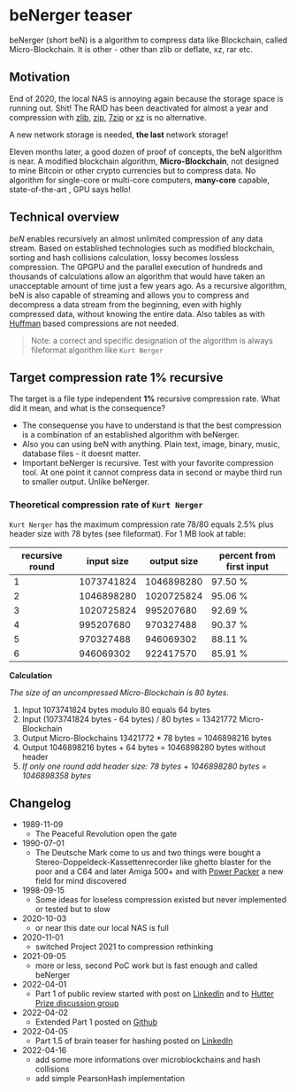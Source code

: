 # beNerger teaser

beNerger (short beN) is a algorithm to compress data like Blockchain, called Micro-Blockchain. It is other - other than zlib or deflate, xz, rar etc.  

## Motivation

End of 2020, the local NAS is annoying again because the storage space is running out. Shit!
The RAID has been deactivated for almost a year and compression with [zlib](https://zlib.net), [zip](http://infozip.sourceforge.net), [7zip](https://www.7-zip.org) or [xz](https://tukaani.org/xz/) is no alternative. 

A new network storage is needed, **the last** network storage!

Eleven months later, a good dozen of proof of concepts, the beN algorithm is near. A modified blockchain algorithm, **Micro-Blockchain**, not designed to mine Bitcoin or other crypto currencies but to compress data. No algorithm for single-core or multi-core computers, **many-core** capable, state-of-the-art , GPU says hello!

## Technical overview
*beN* enables recursively an almost unlimited compression of any data stream. Based on established technologies such as modified blockchain, sorting and hash collisions calculation, lossy becomes lossless compression. The GPGPU and the parallel execution of hundreds and thousands of calculations allow an algorithm that would have taken an unacceptable amount of time just a few years ago. As a recursive algorithm, beN is also capable of streaming and allows you to compress and decompress a data stream from the beginning, even with highly compressed data, without knowing the entire data. Also tables as with [Huffman](https://en.wikipedia.org/wiki/Huffman_coding) based compressions are not needed.

> Note: a correct and specific designation of the algorithm is always fileformat algorithm like ``Kurt Nerger``

## Target compression rate 1% recursive

The target is a file type independent **1%** recursive compression rate. What did it mean, and what is the consequence?

- The consequense you have to understand is that the best compression is a combination of an established algorithm with beNerger.
- Also you can using beN with anything. Plain text, image, binary, music, database files - it doesnt matter.
- Important beNerger is recursive. Test with your favorite compression tool. At one point it cannot compress data in second or maybe third run to smaller output. Unlike beNerger.

### Theoretical compression rate of ``Kurt Nerger``

``Kurt Nerger`` has the maximum compression rate 78/80 equals 2.5% plus header size with 78 bytes (see fileformat). For 1 MB look at table:


| recursive round | input size | output size | percent from first input |
| --------------- | ---------- | ----------- | --------------------- |
| 1 | 1073741824 | 1046898280 | 97.50 % |
| 2 | 1046898280 | 1020725824 | 95.06 % |
| 3 | 1020725824 |  995207680 | 92.69 % |
| 4 |  995207680 |  970327488 | 90.37 % |
| 5 |  970327488 |  946069302 | 88.11 % |
| 6 |  946069302 |  922417570 | 85.91 % |

**Calculation**

*The size of an uncompressed Micro-Blockchain is 80 bytes.*

1. Input 1073741824 bytes modulo 80 equals 64 bytes
2. Input (1073741824 bytes - 64 bytes) / 80 bytes = 13421772 Micro-Blockchain
3. Output Micro-Blockchains 13421772 * 78 bytes = 1046898216 bytes
4. Output 1046898216 bytes + 64 bytes = 1046898280 bytes without header
5. *If only one round add header size: 78 bytes + 1046898280 bytes = 1046898358 bytes*

## Changelog

 * 1989-11-09
   * The Peaceful Revolution open the gate
 * 1990-07-01
   * The Deutsche Mark come to us and two things were bought a Stereo-Doppeldeck-Kassettenrecorder like ghetto blaster for the poor and a C64 and later Amiga 500+ and with [Power Packer](https://github.com/lab313ru/powerpacker_src) a new field for mind discovered
 * 1998-09-15
   * Some ideas for loseless compression existed but never implemented or tested but to slow 
 * 2020-10-03
   * or near this date our local NAS is full
 * 2020-11-01
   * switched Project 2021 to compression rethinking
 * 2021-09-05
   * more or less, second PoC work but is fast enough and called beNerger
 * 2022-04-01
   * Part 1 of public review started with post on [LinkedIn](https://www.linkedin.com/embed/feed/update/urn:li:share:6915703205381160961) and to [Hutter Prize discussion group](https://groups.google.com/g/hutter-prize)
 * 2022-04-02
   * Extended Part 1 posted on [Github](https://github.com/bastie/beN)
 * 2022-04-05
   * Part 1.5 of brain teaser for hashing posted on [LinkedIn](https://www.linkedin.com/posts/sebastian-ritter-530363148_komprimierung-freebsd-hashkollisionen-activity-6916963188227874816-Hqe4/?utm_source=linkedin_share&utm_medium=member_desktop_web)
 * 2022-04-16
   * add some more informations over microblockchains and hash collisions
   * add simple PearsonHash implementation 
